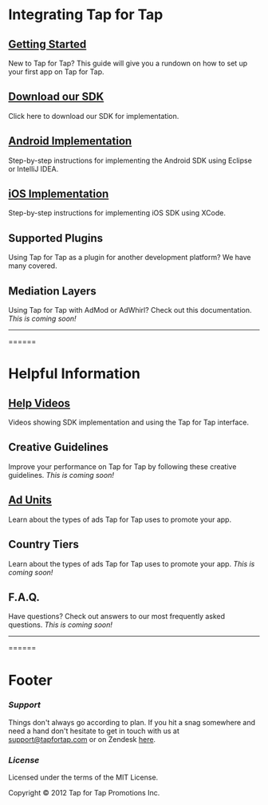 # Integrating Tap for Tap #

## [Getting Started](http://tapfortap.github.com/GettingStarted) ##
New to Tap for Tap? This guide will give you a rundown on how to set up your first app on Tap for Tap.

## [Download our SDK](https://github.com/tapfortap/Documentation/zipball/master) ##
Click here to download our SDK for implementation.

## [Android Implementation](http://tapfortap.github.com/Android) ##
Step-by-step instructions for implementing the Android SDK using Eclipse or IntelliJ IDEA.

## [iOS Implementation](http://tapfortap.github.com/iOS) ##
Step-by-step instructions for implementing iOS SDK using XCode.

## Supported Plugins ##
Using Tap for Tap as a plugin for another development platform?  We have many covered.

## Mediation Layers ##
Using Tap for Tap with AdMod or AdWhirl? Check out this documentation.
*This is coming soon!*

___
======
# Helpful Information #

## [Help Videos](http://tapfortap.github.com/HelpVideos) ##
Videos showing SDK implementation and using the Tap for Tap interface.

## Creative Guidelines ##
Improve your performance on Tap for Tap by following these creative guidelines.
*This is coming soon!*

## [Ad Units](http://tapfortap.github.com/AdUnits) ##
Learn about the types of ads Tap for Tap uses to promote your app.

## Country Tiers ##
Learn about the types of ads Tap for Tap uses to promote your app.
*This is coming soon!*

## F.A.Q. ##
Have questions? Check out answers to our most frequently asked questions.
*This is coming soon!*

___
======
# Footer #

### *Support* ###
Things don't always go according to plan. If you hit a snag somewhere and need a hand don't hesitate to get in touch with us at [support@tapfortap.com](mailto:support@tapfortap.com) or on Zendesk [here](https://tapfortap.zendesk.com/anonymous_requests/new).

### *License* ###
Licensed under the terms of the MIT License.

Copyright &copy; 2012 Tap for Tap Promotions Inc.
